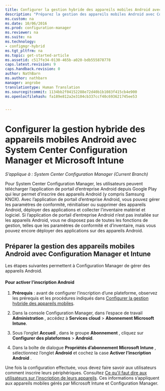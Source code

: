 ```yaml
---
title: Configurer la gestion hybride des appareils mobiles Android avec System Center Configuration Manager et Microsoft Intune
description: "Préparez la gestion des appareils mobiles Android avec Configuration Manager et Intune."
ms.custom: na
ms.date: 10/06/2016
ms.prod: configuration-manager
ms.reviewer: na
ms.suite: na
ms.technology:
- configmgr-hybrid
ms.tgt_pltfrm: na
ms.topic: get-started-article
ms.assetid: c517fe34-0130-465b-a020-bdb555878778
caps.latest.revision: 9
caps.handback.revision: 0
author: NathBarn
ms.author: nathbarn
manager: angrobe
translationtype: Human Translation
ms.sourcegitcommit: 1134bb2f04152288e72d40b1b1083f415cb4e900
ms.openlocfilehash: fa189e812a2e3104cb337ccf40c693621745ee53


---
```

# <a name="set-up-android-hybrid-device-management-with-system-center-configuration-manager-and-microsoft-intune"></a>Configurer la gestion hybride des appareils mobiles Android avec System Center Configuration Manager et Microsoft Intune

*S’applique à : System Center Configuration Manager (Current Branch)*

Pour System Center Configuration Manager, les utilisateurs peuvent télécharger l’application de portail d’entreprise Android depuis Google Play qui leur permet d’inscrire des appareils Android (y compris Samsung KNOX). Avec l’application de portail d’entreprise Android, vous pouvez gérer les paramètres de conformité, réinitialiser ou supprimer des appareils Android, déployer des applications et collecter l’inventaire matériel et logiciel. Si l’application de portail d’entreprise Android n’est pas installée sur les appareils Android, vous ne disposez pas de toutes les fonctions de gestion, telles que les paramètres de conformité et d’inventaire, mais vous pouvez encore déployer des applications sur des appareils Android.  

## <a name="prepare-to-manage-android-mobile-devices-with-configuration-manager-and-intune"></a>Préparer la gestion des appareils mobiles Android avec Configuration Manager et Intune  
 Les étapes suivantes permettent à Configuration Manager de gérer des appareils Android.  

#### <a name="to-enable-android-enrollment"></a>Pour activer l’inscription Android  

1.  **Prérequis** : avant de configurer l’inscription d’une plateforme, observez les prérequis et les procédures indiqués dans [Configurer la gestion hybride des appareils mobiles](setup-hybrid-mdm.md).  

2.  Dans la console Configuration Manager, dans l’espace de travail **Administration** , accédez à **Services cloud** > **Abonnement Microsoft Intune**.  

3.  Sous l’onglet **Accueil** , dans le groupe **Abonnement** , cliquez sur **Configurer des plateformes** > **Android**.  

4.  Dans la boîte de dialogue **Propriétés d’abonnement Microsoft Intune** , sélectionnez l’onglet **Android** et cochez la case **Activer l’inscription Android** .  

 Une fois la configuration effectuée, vous devez faire savoir aux utilisateurs comment inscrire leurs périphériques. Consultez [Ce qu’il faut dire aux utilisateurs sur l’inscription de leurs appareils](https://docs.microsoft.com/intune/deploy-use/what-to-tell-your-end-users-about-using-microsoft-intune). Ces informations s’appliquent aux appareils mobiles gérés par Microsoft Intune et Configuration Manager.



<!--HONumber=Nov16_HO1-->


